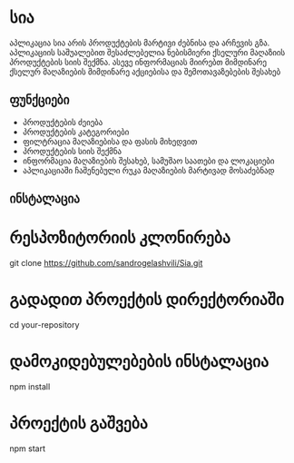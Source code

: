 # სია
აპლიკაცია სია არის პროდუქტების მარტივი ძებნისა და არჩევის გზა. აპლიკაციის საშუალებით შესაძლებელია ნებისმიერი ქსელური მაღაზიის პროდუქტების სიის შექმნა. ასევე ინფორმაციას მიირებთ მიმდინარე ქსელურ მაღაზიების მიმდინარე აქციებისა და შემოთავაზებების შესახებ

## ფუნქციები
- პროდუქტების ძეიება
- პროდუქტების კატეგორიები
- ფილტრაცია მაღაზიებისა და ფასის მიხედვით
- პროდუქტების სიის შექმნა
- ინფორმაცია მაღაზიების შესახებ, სამუშაო საათები და ლოკაციები
- აპლიკაციაში ჩაშენებული რუკა მაღაზიების მარტივად მოსაძებნად

## ინსტალაცია
# რესპოზიტორიის კლონირება
git clone https://github.com/sandrogelashvili/Sia.git

# გადადით პროექტის დირექტორიაში
cd your-repository

# დამოკიდებულებების ინსტალაცია
npm install

# პროექტის გაშვება
npm start
